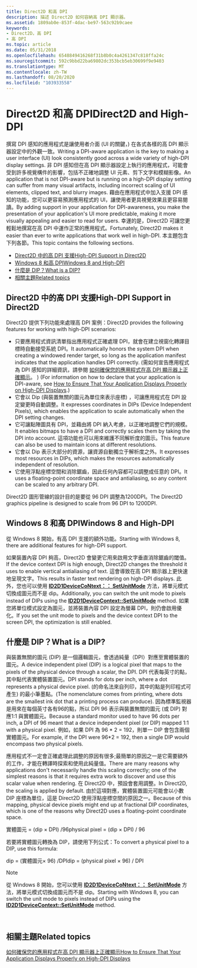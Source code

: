 ```yaml
---
title: Direct2D 和高 DPI
description: 描述 Direct2D 如何容納高 DPI 顯示器。
ms.assetid: 1809ab0e-853f-4dac-be97-563c92b9caee
keywords:
- Direct2D，高 DPI
- 高 DPI
ms.topic: article
ms.date: 05/31/2018
ms.openlocfilehash: 6548849416268f31b8b0c4a4261347c818ffa24c
ms.sourcegitcommit: 592c9bbd22ba69802dc353bcb5eb30699f9e9403
ms.translationtype: MT
ms.contentlocale: zh-TW
ms.lasthandoff: 08/20/2020
ms.locfileid: "103933558"
---
```

# <a name="direct2d-and-high-dpi"></a><span data-ttu-id="c3b99-105">Direct2D 和高 DPI</span><span class="sxs-lookup"><span data-stu-id="c3b99-105">Direct2D and High-DPI</span></span>

<span data-ttu-id="c3b99-106">撰寫 DPI 感知的應用程式是讓使用者介面 (UI 的關鍵，) 在各式各樣的高 DPI 顯示器設定中的外觀一致。</span><span class="sxs-lookup"><span data-stu-id="c3b99-106">Writing a DPI-aware application is the key to making a user interface (UI) look consistently good across a wide variety of high-DPI display settings.</span></span> <span data-ttu-id="c3b99-107">非 DPI 感知但在高 DPI 顯示器設定上執行的應用程式，可能會受到許多視覺構件的影響，包括不正確地調整 UI 元素、剪下文字和模糊影像。</span><span class="sxs-lookup"><span data-stu-id="c3b99-107">An application that is not DPI-aware but is running on a high-DPI display setting can suffer from many visual artifacts, including incorrect scaling of UI elements, clipped text, and blurry images.</span></span> <span data-ttu-id="c3b99-108">藉由在應用程式中加入支援 DPI 感知的功能，您可以更容易預測應用程式的 UI，讓使用者更具視覺效果且更容易閱讀。</span><span class="sxs-lookup"><span data-stu-id="c3b99-108">By adding support in your application for DPI-awareness, you make the presentation of your application's UI more predictable, making it more visually appealing and easier to read for users.</span></span> <span data-ttu-id="c3b99-109">幸運的是，Direct2D 可讓您更輕鬆地撰寫在高 DPI 中運作正常的應用程式。</span><span class="sxs-lookup"><span data-stu-id="c3b99-109">Fortunately, Direct2D makes it easier than ever to write applications that work well in high-DPI.</span></span> <span data-ttu-id="c3b99-110">本主題包含下列各節。</span><span class="sxs-lookup"><span data-stu-id="c3b99-110">This topic contains the following sections.</span></span>

-   [<span data-ttu-id="c3b99-111">Direct2D 中的高 DPI 支援</span><span class="sxs-lookup"><span data-stu-id="c3b99-111">High-DPI Support in Direct2D</span></span>](#high-dpi-support-in-direct2d)
-   [<span data-ttu-id="c3b99-112">Windows 8 和高 DPI</span><span class="sxs-lookup"><span data-stu-id="c3b99-112">Windows 8 and High-DPI</span></span>](#windows-8-and-high-dpi)
-   [<span data-ttu-id="c3b99-113">什麼是 DIP？</span><span class="sxs-lookup"><span data-stu-id="c3b99-113">What is a DIP?</span></span>](#what-is-a-dip)
-   [<span data-ttu-id="c3b99-114">相關主題</span><span class="sxs-lookup"><span data-stu-id="c3b99-114">Related topics</span></span>](#related-topics)

## <a name="high-dpi-support-in-direct2d"></a><span data-ttu-id="c3b99-115">Direct2D 中的高 DPI 支援</span><span class="sxs-lookup"><span data-stu-id="c3b99-115">High-DPI Support in Direct2D</span></span>

<span data-ttu-id="c3b99-116">Direct2D 提供下列功能來處理高 DPI 案例：</span><span class="sxs-lookup"><span data-stu-id="c3b99-116">Direct2D provides the following features for working with high-DPI scenarios:</span></span>

-   <span data-ttu-id="c3b99-117">只要應用程式資訊清單指出應用程式正確處理 DPI，就會在建立視窗化轉譯目標時自動接受系統 DPI。</span><span class="sxs-lookup"><span data-stu-id="c3b99-117">It automatically honors the system DPI when creating a windowed render target, so long as the application manifest indicates that the application handles DPI correctly.</span></span> <span data-ttu-id="c3b99-118"> (需如何宣告應用程式為 DPI 感知的詳細資訊，請參閱 [如何確保您的應用程式在高 DPI 顯示器上正確顯示](how-to--size-a-window-properly-for-high-dpi-displays.md)。 ) </span><span class="sxs-lookup"><span data-stu-id="c3b99-118">(For information on how to declare that your application is DPI-aware, see [How to Ensure That Your Application Displays Properly on High-DPI Displays](how-to--size-a-window-properly-for-high-dpi-displays.md).)</span></span>
-   <span data-ttu-id="c3b99-119">它會以 Dip (與裝置無關的圖元為單位來表示座標) ，可讓應用程式在 DPI 設定變更時自動調整。</span><span class="sxs-lookup"><span data-stu-id="c3b99-119">It expresses coordinates in DIPs (Device Independent Pixels), which enables the application to scale automatically when the DPI setting changes.</span></span>
-   <span data-ttu-id="c3b99-120">它可讓點陣圖具有 DPI，並藉由將 DPI 納入考慮，以正確地調整它們的規模。</span><span class="sxs-lookup"><span data-stu-id="c3b99-120">It enables bitmaps to have a DPI and correctly scales them by taking the DPI into account.</span></span> <span data-ttu-id="c3b99-121">這項功能也可以用來維護不同解析度的圖示。</span><span class="sxs-lookup"><span data-stu-id="c3b99-121">This feature can also be used to maintain icons at different resolutions.</span></span>
-   <span data-ttu-id="c3b99-122">它會以 Dip 表示大部分的資源，讓資源自動獨立于解析度之外。</span><span class="sxs-lookup"><span data-stu-id="c3b99-122">It expresses most resources in DIPs, which makes the resources automatically independent of resolution.</span></span>
-   <span data-ttu-id="c3b99-123">它使用浮點座標空間和消除鋸齒，因此任何內容都可以調整成任意的 DPI。</span><span class="sxs-lookup"><span data-stu-id="c3b99-123">It uses a floating-point coordinate space and antialiasing, so any content can be scaled to any arbitrary DPI.</span></span>

<span data-ttu-id="c3b99-124">Direct2D 圖形管線的設計目的是要從 96 DPI 調整為1200DPI。</span><span class="sxs-lookup"><span data-stu-id="c3b99-124">The Direct2D graphics pipeline is designed to scale from 96 DPI to 1200DPI.</span></span>

## <a name="windows-8-and-high-dpi"></a><span data-ttu-id="c3b99-125">Windows 8 和高 DPI</span><span class="sxs-lookup"><span data-stu-id="c3b99-125">Windows 8 and High-DPI</span></span>

<span data-ttu-id="c3b99-126">從 Windows 8 開始，有高 DPI 支援的額外功能。</span><span class="sxs-lookup"><span data-stu-id="c3b99-126">Starting with Windows 8, there are additional features for high-DPI support.</span></span>

<span data-ttu-id="c3b99-127">如果裝置內容 DPI 夠高，Direct2D 會變更它用來啟用文字垂直消除鋸齒的閾值。</span><span class="sxs-lookup"><span data-stu-id="c3b99-127">If the device context DPI is high enough, Direct2D changes the threshold it uses to enable vertical antialiasing of text.</span></span> <span data-ttu-id="c3b99-128">這會導致在高 DPI 顯示器上更快速地呈現文字。</span><span class="sxs-lookup"><span data-stu-id="c3b99-128">This results in faster text rendering on high-DPI displays.</span></span> <span data-ttu-id="c3b99-129">此外，您也可以使用 [**ID2D1DeviceCoNtext：： SetUnitMode**](/windows/win32/api/d2d1_1/nf-d2d1_1-id2d1devicecontext-setunitmode) 方法，將單元模式切換成圖元而不是 dip。</span><span class="sxs-lookup"><span data-stu-id="c3b99-129">Additionally, you can switch the unit mode to pixels instead of DIPs using the [**ID2D1DeviceContext::SetUnitMode**](/windows/win32/api/d2d1_1/nf-d2d1_1-id2d1devicecontext-setunitmode) method.</span></span> <span data-ttu-id="c3b99-130">如果您將單位模式設定為圖元，並將裝置內容 DPI 設定為螢幕 DPI，則仍會啟用優化。</span><span class="sxs-lookup"><span data-stu-id="c3b99-130">If you set the unit mode to pixels and the device context DPI to the screen DPI, the optimization is still enabled.</span></span>

## <a name="what-is-a-dip"></a><span data-ttu-id="c3b99-131">什麼是 DIP？</span><span class="sxs-lookup"><span data-stu-id="c3b99-131">What is a DIP?</span></span>

<span data-ttu-id="c3b99-132">與裝置無關的圖元 (DIP) 是一個邏輯圖元，會透過純量（DPI）對應至實體裝置的圖元。</span><span class="sxs-lookup"><span data-stu-id="c3b99-132">A device independent pixel (DIP) is a logical pixel that maps to the pixels of the physical device through a scalar, the DPI.</span></span> <span data-ttu-id="c3b99-133">DPI 代表每英寸的點，其中點代表實體裝置圖元。</span><span class="sxs-lookup"><span data-stu-id="c3b99-133">DPI stands for dots per inch, where a dot represents a physical device pixel.</span></span> <span data-ttu-id="c3b99-134"> (的命名法來自列印，其中的點是列印程式可產生) 的最小筆墨點。</span><span class="sxs-lookup"><span data-stu-id="c3b99-134">(The nomenclature comes from printing, where dots are the smallest ink dot that a printing process can produce).</span></span> <span data-ttu-id="c3b99-135">因為標準監視器是用來在每個英寸各有96的點，所以 DPI 96 表示與裝置無關的圖元 (或 DIP) 對應1:1 與實體圖元。</span><span class="sxs-lookup"><span data-stu-id="c3b99-135">Because a standard monitor used to have 96 dots per inch, a DPI of 96 meant that a device independent pixel (or DIP) mapped 1:1 with a physical pixel.</span></span> <span data-ttu-id="c3b99-136">例如，如果 DPI 為 96 \* 2 = 192，則單一 DIP 會包含兩個實體圖元。</span><span class="sxs-lookup"><span data-stu-id="c3b99-136">For example, if the DPI were 96\*2 = 192, then a single DIP would encompass two physical pixels.</span></span>

<span data-ttu-id="c3b99-137">應用程式不一定會正確處理此調整的原因有很多;最簡單的原因之一是它需要額外的工作，才能在轉譯時探索和使用此純量值。</span><span class="sxs-lookup"><span data-stu-id="c3b99-137">There are many reasons why applications don't necessarily handle this scaling correctly; one of the simplest reasons is that it requires extra work to discover and use this scalar value when rendering.</span></span> <span data-ttu-id="c3b99-138">在 Direct2D 中，預設會套用調整。</span><span class="sxs-lookup"><span data-stu-id="c3b99-138">In Direct2D, the scaling is applied by default.</span></span> <span data-ttu-id="c3b99-139">由於這項對應，實體裝置圖元可能會以小數 DIP 座標為單位，這是 Direct2D 使用浮點座標空間的原因之一。</span><span class="sxs-lookup"><span data-stu-id="c3b99-139">Because of this mapping, physical device pixels might end up at fractional DIP coordinates, which is one of the reasons why Direct2D uses a floating-point coordinate space.</span></span>

<dl> <span data-ttu-id="c3b99-140">實體圖元 = (dip × DPI) /96</span><span class="sxs-lookup"><span data-stu-id="c3b99-140">physical pixel = (dip × DPI) / 96</span></span>  
</dl>

<span data-ttu-id="c3b99-141">若要將實體圖元轉換為 DIP，請使用下列公式：</span><span class="sxs-lookup"><span data-stu-id="c3b99-141">To convert a physical pixel to a DIP, use this formula:</span></span>

<dl> <span data-ttu-id="c3b99-142">dip = (實體圖元× 96) /DPI</span><span class="sxs-lookup"><span data-stu-id="c3b99-142">dip = (physical pixel × 96) / DPI</span></span>  
</dl>

> [!Note]
>
> <span data-ttu-id="c3b99-143">從 Windows 8 開始，您可以使用 [**ID2D1DeviceCoNtext：： SetUnitMode**](/windows/win32/api/d2d1_1/nf-d2d1_1-id2d1devicecontext-setunitmode) 方法，將單元模式切換成圖元而不是 dip。</span><span class="sxs-lookup"><span data-stu-id="c3b99-143">Starting with Windows 8, you can switch the unit mode to pixels instead of DIPs using the [**ID2D1DeviceContext::SetUnitMode**](/windows/win32/api/d2d1_1/nf-d2d1_1-id2d1devicecontext-setunitmode) method.</span></span>

 

## <a name="related-topics"></a><span data-ttu-id="c3b99-144">相關主題</span><span class="sxs-lookup"><span data-stu-id="c3b99-144">Related topics</span></span>

<dl> <dt>

[<span data-ttu-id="c3b99-145">如何確保您的應用程式在高 DPI 顯示器上正確顯示</span><span class="sxs-lookup"><span data-stu-id="c3b99-145">How to Ensure That Your Application Displays Properly on High-DPI Displays</span></span>](how-to--size-a-window-properly-for-high-dpi-displays.md)
</dt> </dl>

 

 
